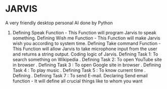 # JARVIS
 A very friendly desktop personal AI done by Python
1. Defining Speak Function - This Function will program Jarvis to speak something. Defining Wish me Function - This Function will make Jarvis wish you according to system time. Defining Take command Function - This Function will allow Jarvis to take microphone input from the user and returns a string output. Coding logic of Jarvis. Defining Task 1: To search something on Wikipedia . Defining Task 2: To open YouTube site in browser . Defining Task 3 : To open Google site in browser . Defining Task 4 : To play music . Defining Task 5 : To know current time . Defining . Defining Task 7 : To send E-mail. Declaring Send email function - It will define all crucial things like to whom you want
